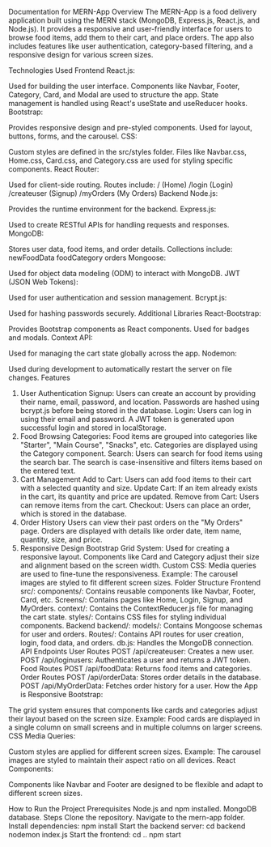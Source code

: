 Documentation for MERN-App
Overview
The MERN-App is a food delivery application built using the MERN stack (MongoDB, Express.js, React.js, and Node.js). It provides a responsive and user-friendly interface for users to browse food items, add them to their cart, and place orders. The app also includes features like user authentication, category-based filtering, and a responsive design for various screen sizes.

Technologies Used
Frontend
React.js:

Used for building the user interface.
Components like Navbar, Footer, Category, Card, and Modal are used to structure the app.
State management is handled using React's useState and useReducer hooks.
Bootstrap:

Provides responsive design and pre-styled components.
Used for layout, buttons, forms, and the carousel.
CSS:

Custom styles are defined in the src/styles folder.
Files like Navbar.css, Home.css, Card.css, and Category.css are used for styling specific components.
React Router:

Used for client-side routing.
Routes include:
/ (Home)
/login (Login)
/createuser (Signup)
/myOrders (My Orders)
Backend
Node.js:

Provides the runtime environment for the backend.
Express.js:

Used to create RESTful APIs for handling requests and responses.
MongoDB:

Stores user data, food items, and order details.
Collections include:
newFoodData
foodCategory
orders
Mongoose:

Used for object data modeling (ODM) to interact with MongoDB.
JWT (JSON Web Tokens):

Used for user authentication and session management.
Bcrypt.js:

Used for hashing passwords securely.
Additional Libraries
React-Bootstrap:

Provides Bootstrap components as React components.
Used for badges and modals.
Context API:

Used for managing the cart state globally across the app.
Nodemon:

Used during development to automatically restart the server on file changes.
Features

1. User Authentication
   Signup:
   Users can create an account by providing their name, email, password, and location.
   Passwords are hashed using bcrypt.js before being stored in the database.
   Login:
   Users can log in using their email and password.
   A JWT token is generated upon successful login and stored in localStorage.
2. Food Browsing
   Categories:
   Food items are grouped into categories like "Starter", "Main Course", "Snacks", etc.
   Categories are displayed using the Category component.
   Search:
   Users can search for food items using the search bar.
   The search is case-insensitive and filters items based on the entered text.
3. Cart Management
   Add to Cart:
   Users can add food items to their cart with a selected quantity and size.
   Update Cart:
   If an item already exists in the cart, its quantity and price are updated.
   Remove from Cart:
   Users can remove items from the cart.
   Checkout:
   Users can place an order, which is stored in the database.
4. Order History
   Users can view their past orders on the "My Orders" page.
   Orders are displayed with details like order date, item name, quantity, size, and price.
5. Responsive Design
   Bootstrap Grid System:
   Used for creating a responsive layout.
   Components like Card and Category adjust their size and alignment based on the screen width.
   Custom CSS:
   Media queries are used to fine-tune the responsiveness.
   Example: The carousel images are styled to fit different screen sizes.
   Folder Structure
   Frontend
   src/:
   components/: Contains reusable components like Navbar, Footer, Card, etc.
   Screens/: Contains pages like Home, Login, Signup, and MyOrders.
   context/: Contains the ContextReducer.js file for managing the cart state.
   styles/: Contains CSS files for styling individual components.
   Backend
   backend/:
   models/: Contains Mongoose schemas for user and orders.
   Routes/: Contains API routes for user creation, login, food data, and orders.
   db.js: Handles the MongoDB connection.
   API Endpoints
   User Routes
   POST /api/createuser:
   Creates a new user.
   POST /api/loginusers:
   Authenticates a user and returns a JWT token.
   Food Routes
   POST /api/foodData:
   Returns food items and categories.
   Order Routes
   POST /api/orderData:
   Stores order details in the database.
   POST /api/MyOrderData:
   Fetches order history for a user.
   How the App is Responsive
   Bootstrap:

The grid system ensures that components like cards and categories adjust their layout based on the screen size.
Example: Food cards are displayed in a single column on small screens and in multiple columns on larger screens.
CSS Media Queries:

Custom styles are applied for different screen sizes.
Example: The carousel images are styled to maintain their aspect ratio on all devices.
React Components:

Components like Navbar and Footer are designed to be flexible and adapt to different screen sizes.

How to Run the Project
Prerequisites
Node.js and npm installed.
MongoDB database.
Steps
Clone the repository.
Navigate to the mern-app folder.
Install dependencies:
npm install
Start the backend server:
cd backend
nodemon index.js
Start the frontend:
cd ..
npm start
